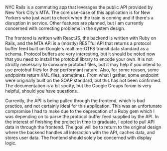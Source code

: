 NYC Rails is a commuting app that leverages the public API provided by New York City's MTA. The core use-case of this application is for New Yorkers who
just want to check when the train is coming and if there's a disruption in service. Other features are planned, but I am currently concerned with correcting
problems in the system design.

The frontend is written with ReactJS, the backend is written with Ruby on Rails, and the MTA API is a (mostly) RESTful API that returns a protocol buffer feed built on Google's 
realtime-GTFS transit data standard as a schema. Protocol buffers are very interesting, but it should be noted now that you need to install the protobuf library to
encode your own. It is not strictly necessary to consume protobuf files, but it may help if you intend to use protobuf files for their performant nature.
Also, for some reason, some endpoints return XML files, sometimes. From what I gather, some endpoint were originally built on the SOAP standard, but this has not been confirmed.
The documentation is a bit spotty, but the Google Groups forum is very helpful, should you have questions.

Currently, the API is being pulled through the frontend, which is bad practice, and not certainly ideal for this application. This was an unfortunate compromise I had to make due to the deprecation
of a Ruby gem which I was depending on to parse the protocol buffer feed supplied by the API. In the interest of finishing the project in time to graduate, I opted 
to pull API data in through the frontend. The goal will be to return to the original design where the backend handles all interaction with the API, caches data,
and stores user data. The frontend should solely be concerned with display logic.
